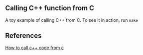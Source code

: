 ## Calling C++ function from C
A toy example of calling C++ from C. To see it in action, run ```make```
## References
[How to call c++ code from c](http://soniyj.altervista.org/blog/calling-cpp-from-c/?doing_wp_cron=1479185817.7591021060943603515625)
